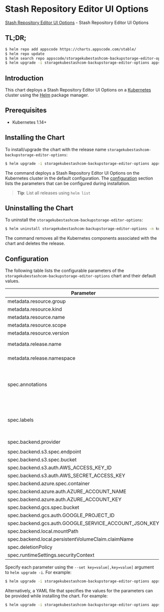 # Stash Repository Editor UI Options

[Stash Repository Editor UI Options](https://byte.builders) - Stash Repository Editor UI Options

## TL;DR;

```bash
$ helm repo add appscode https://charts.appscode.com/stable/
$ helm repo update
$ helm search repo appscode/storagekubestashcom-backupstorage-editor-options --version=v0.21.0
$ helm upgrade -i storagekubestashcom-backupstorage-editor-options appscode/storagekubestashcom-backupstorage-editor-options -n kube-system --create-namespace --version=v0.21.0
```

## Introduction

This chart deploys a Stash Repository Editor UI Options on a [Kubernetes](http://kubernetes.io) cluster using the [Helm](https://helm.sh) package manager.

## Prerequisites

- Kubernetes 1.14+

## Installing the Chart

To install/upgrade the chart with the release name `storagekubestashcom-backupstorage-editor-options`:

```bash
$ helm upgrade -i storagekubestashcom-backupstorage-editor-options appscode/storagekubestashcom-backupstorage-editor-options -n kube-system --create-namespace --version=v0.21.0
```

The command deploys a Stash Repository Editor UI Options on the Kubernetes cluster in the default configuration. The [configuration](#configuration) section lists the parameters that can be configured during installation.

> **Tip**: List all releases using `helm list`

## Uninstalling the Chart

To uninstall the `storagekubestashcom-backupstorage-editor-options`:

```bash
$ helm uninstall storagekubestashcom-backupstorage-editor-options -n kube-system
```

The command removes all the Kubernetes components associated with the chart and deletes the release.

## Configuration

The following table lists the configurable parameters of the `storagekubestashcom-backupstorage-editor-options` chart and their default values.

|                       Parameter                       |                    Description                     |               Default                |
|-------------------------------------------------------|----------------------------------------------------|--------------------------------------|
| metadata.resource.group                               |                                                    | <code>storage.kubestash.com</code>   |
| metadata.resource.kind                                |                                                    | <code>BackupStorage</code>           |
| metadata.resource.name                                |                                                    | <code>backupstorages</code>          |
| metadata.resource.scope                               |                                                    | <code>Namespaced</code>              |
| metadata.resource.version                             |                                                    | <code>v1alpha1</code>                |
| metadata.release.name                                 | Release name                                       | <code>""</code>                      |
| metadata.release.namespace                            | Release namespace                                  | <code>""</code>                      |
| spec.annotations                                      | Annotations to add to the database custom resource | <code>{}</code>                      |
| spec.labels                                           | Labels to add to all the template objects          | <code>{}</code>                      |
| spec.backend.provider                                 |                                                    | <code>"" # s3,gcs,azure,local</code> |
| spec.backend.s3.spec.endpoint                         |                                                    | <code>""</code>                      |
| spec.backend.s3.spec.bucket                           |                                                    | <code>""</code>                      |
| spec.backend.s3.auth.AWS_ACCESS_KEY_ID                |                                                    | <code>""</code>                      |
| spec.backend.s3.auth.AWS_SECRET_ACCESS_KEY            |                                                    | <code>""</code>                      |
| spec.backend.azure.spec.container                     |                                                    | <code>""</code>                      |
| spec.backend.azure.auth.AZURE_ACCOUNT_NAME            |                                                    | <code>""</code>                      |
| spec.backend.azure.auth.AZURE_ACCOUNT_KEY             |                                                    | <code>""</code>                      |
| spec.backend.gcs.spec.bucket                          |                                                    | <code>""</code>                      |
| spec.backend.gcs.auth.GOOGLE_PROJECT_ID               |                                                    | <code>""</code>                      |
| spec.backend.gcs.auth.GOOGLE_SERVICE_ACCOUNT_JSON_KEY |                                                    | <code>""</code>                      |
| spec.backend.local.mountPath                          |                                                    | <code>"ll"</code>                    |
| spec.backend.local.persistentVolumeClaim.claimName    |                                                    | <code>"cc"</code>                    |
| spec.deletionPolicy                                   |                                                    | <code>"Delete"</code>                |
| spec.runtimeSettings.securityContext                  |                                                    | <code></code>                        |


Specify each parameter using the `--set key=value[,key=value]` argument to `helm upgrade -i`. For example:

```bash
$ helm upgrade -i storagekubestashcom-backupstorage-editor-options appscode/storagekubestashcom-backupstorage-editor-options -n kube-system --create-namespace --version=v0.21.0 --set metadata.resource.group=storage.kubestash.com
```

Alternatively, a YAML file that specifies the values for the parameters can be provided while
installing the chart. For example:

```bash
$ helm upgrade -i storagekubestashcom-backupstorage-editor-options appscode/storagekubestashcom-backupstorage-editor-options -n kube-system --create-namespace --version=v0.21.0 --values values.yaml
```
